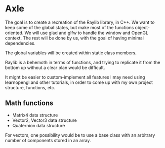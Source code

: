 # Axle


The goal is to create a recreation of the Raylib library, in C++.
We want to keep some of the global states, but make most of the functions object-oriented.
We will use glad and glfw to handle the window and OpenGL context.
The rest will be done by us, with the goal of having minimal dependencies.

The global variables will be created within static class members.

Raylib is a behemoth in terms of functions, and trying to replicate it from the bottom up without a clear plan would be difficult.

It might be easier to custom-implement all features I may need using learnopengl and other tutorials, in order to come up
with my own project structure, functions, etc.

## Math functions

- Matrix4 data structure
- Vector2, Vector3 data structure
- Quaternion data structure

For vectors, one possibility would be to use a base class with
an arbitrary number of components stored in an array.
